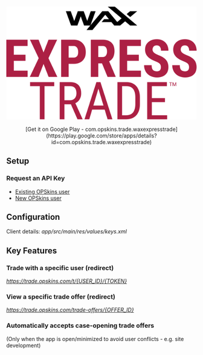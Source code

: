 <p align = "center">
	<img alt = "Logo" src = "img/logo.png">
</p>

<p align = "center">
	[Get it on Google Play - com.opskins.trade.waxexpresstrade](https://play.google.com/store/apps/details?id=com.opskins.trade.waxexpresstrade)
</p>

## Setup

### Request an API Key

* [Existing OPSkins user](https://github.com/Kevin-Reinke/WAX_ExpressTrade_Integration#request-an-api-key)
* [New OPSkins user](https://github.com/Kevin-Reinke/WAX_ExpressTrade_Integration#set-up-an-opskins-account)

## Configuration

Client details: *app/src/main/res/values/keys.xml*

## Key Features

### Trade with a specific user (redirect)

*https://trade.opskins.com/t/{USER_ID}/{TOKEN}*

### View a specific trade offer (redirect)

*https://trade.opskins.com/trade-offers/{OFFER_ID}*

### Automatically accepts case-opening trade offers

(Only when the app is open/minimized to avoid user conflicts - e.g. site development)